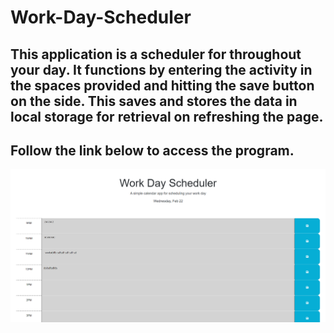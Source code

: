 # Work-Day-Scheduler

## This application is a scheduler for throughout your day. It functions by entering the activity in the spaces provided and hitting the save button on the side. This saves and stores the data in local storage for retrieval on refreshing the page.

## Follow the link below to access the program.


![screenshot](./Assets/screenshot.png)
